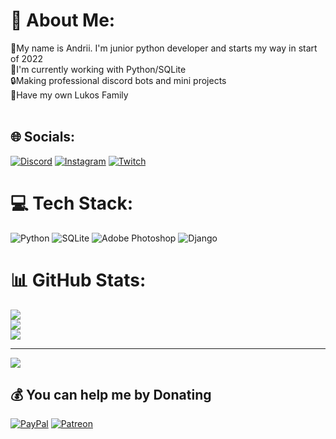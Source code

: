 # 💫 About Me:
📃My name is Andrii. I'm junior python developer and starts my way in start of 2022<br>👀I'm currently working with Python/SQLite<br>🔒Making professional discord bots and mini projects<br>👻Have my own Lukos Family<br><br>


## 🌐 Socials:
[![Discord](https://img.shields.io/badge/Discord-%237289DA.svg?logo=discord&logoColor=white)](htttps://discord.gg/https://discord.gg/9xFHcsgYKj) [![Instagram](https://img.shields.io/badge/Instagram-%23E4405F.svg?logo=Instagram&logoColor=white)](https://instagram.com/ghost_luko) [![Twitch](https://img.shields.io/badge/Twitch-%239146FF.svg?logo=Twitch&logoColor=white)](https://twitch.tv/gh0stluko) 

# 💻 Tech Stack:
![Python](https://img.shields.io/badge/python-3670A0?style=for-the-badge&logo=python&logoColor=ffdd54) ![SQLite](https://img.shields.io/badge/sqlite-%2307405e.svg?style=for-the-badge&logo=sqlite&logoColor=white) ![Adobe Photoshop](https://img.shields.io/badge/adobephotoshop-%2331A8FF.svg?style=for-the-badge&logo=adobephotoshop&logoColor=white) ![Django](https://img.shields.io/badge/django-%23092E20.svg?style=for-the-badge&logo=django&logoColor=white)
# 📊 GitHub Stats:
![](https://github-readme-stats.vercel.app/api?username=Gluko&theme=gruvbox&hide_border=false&include_all_commits=false&count_private=false)<br/>
![](https://github-readme-streak-stats.herokuapp.com/?user=Gluko&theme=gruvbox&hide_border=false)<br/>
![](https://github-readme-stats.vercel.app/api/top-langs/?username=Gluko&theme=gruvbox&hide_border=false&include_all_commits=false&count_private=false&layout=compact)

---
[![](https://visitcount.itsvg.in/api?id=Gluko&icon=2&color=8)](https://visitcount.itsvg.in)

  ## 💰 You can help me by Donating
  [![PayPal](https://img.shields.io/badge/PayPal-00457C?style=for-the-badge&logo=paypal&logoColor=white)](https://paypal.me/gluko.official@gmail.com) [![Patreon](https://img.shields.io/badge/Patreon-F96854?style=for-the-badge&logo=patreon&logoColor=white)](https://patreon.com/LukosFamily) 

  <!-- Proudly created with GPRM ( https://gprm.itsvg.in ) -->
  
